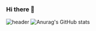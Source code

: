 ### Hi there 👋
![header](https://capsule-render.vercel.app/api?text=Hello%World!&fontAlignY=20)
![Anurag's GitHub stats](https://github-readme-stats.vercel.app/api?username=gusdndl&show_icons=true&theme=radical)
